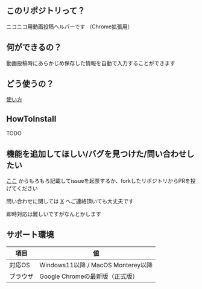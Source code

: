 ## このリポジトリって？
ニコニコ用動画投稿ヘルパーです
（Chrome拡張用）

## 何ができるの？
動画投稿時にあらかじめ保存した情報を自動で入力することができます

## どう使うの？
[使い方](https://github.com/aisuman198/nicoup/wiki) 

## HowToInstall
TODO

## 機能を追加してほしい/バグを見つけた/問い合わせしたい
[ここ](https://github.com/aisuman198/nicoup/issues/new/choose) からもろもろ記載してissueを起票するか、forkしたリポジトリからPRを投げてください

問い合わせに関しては [X](https://twitter.com/aisu_is_198) へご連絡頂いても大丈夫です

即時対応は難しいですがなんとかします

## サポート環境

| 項目 | 値 |
| --- | --- |
| 対応OS | Windows11以降 / MacOS Monterey以降 |
| ブラウザ | Google Chromeの最新版（正式版） |
